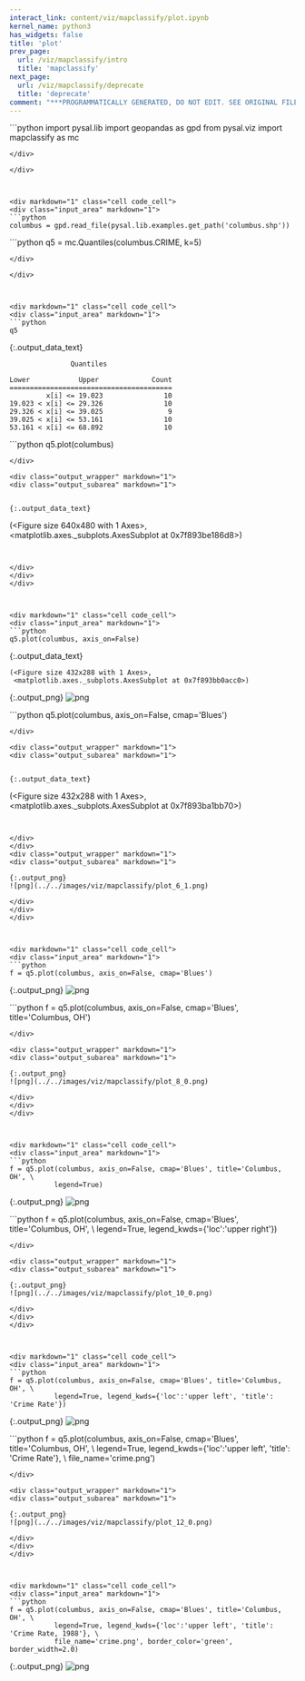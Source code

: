 ```yaml
---
interact_link: content/viz/mapclassify/plot.ipynb
kernel_name: python3
has_widgets: false
title: 'plot'
prev_page:
  url: /viz/mapclassify/intro
  title: 'mapclassify'
next_page:
  url: /viz/mapclassify/deprecate
  title: 'deprecate'
comment: "***PROGRAMMATICALLY GENERATED, DO NOT EDIT. SEE ORIGINAL FILES IN /content***"
---
```



<div markdown="1" class="cell code_cell">
<div class="input_area" markdown="1">
```python
import pysal.lib 
import geopandas as gpd
from pysal.viz import mapclassify as mc

```
</div>

</div>



<div markdown="1" class="cell code_cell">
<div class="input_area" markdown="1">
```python
columbus = gpd.read_file(pysal.lib.examples.get_path('columbus.shp'))

```
</div>

</div>



<div markdown="1" class="cell code_cell">
<div class="input_area" markdown="1">
```python
q5 = mc.Quantiles(columbus.CRIME, k=5)

```
</div>

</div>



<div markdown="1" class="cell code_cell">
<div class="input_area" markdown="1">
```python
q5

```
</div>

<div class="output_wrapper" markdown="1">
<div class="output_subarea" markdown="1">


{:.output_data_text}
```
               Quantiles                
 
Lower            Upper             Count
========================================
         x[i] <= 19.023               10
19.023 < x[i] <= 29.326               10
29.326 < x[i] <= 39.025                9
39.025 < x[i] <= 53.161               10
53.161 < x[i] <= 68.892               10
```


</div>
</div>
</div>



<div markdown="1" class="cell code_cell">
<div class="input_area" markdown="1">
```python
q5.plot(columbus)

```
</div>

<div class="output_wrapper" markdown="1">
<div class="output_subarea" markdown="1">


{:.output_data_text}
```
(<Figure size 640x480 with 1 Axes>,
 <matplotlib.axes._subplots.AxesSubplot at 0x7f893be186d8>)
```


</div>
</div>
</div>



<div markdown="1" class="cell code_cell">
<div class="input_area" markdown="1">
```python
q5.plot(columbus, axis_on=False)

```
</div>

<div class="output_wrapper" markdown="1">
<div class="output_subarea" markdown="1">


{:.output_data_text}
```
(<Figure size 432x288 with 1 Axes>,
 <matplotlib.axes._subplots.AxesSubplot at 0x7f893bb0acc0>)
```


</div>
</div>
<div class="output_wrapper" markdown="1">
<div class="output_subarea" markdown="1">

{:.output_png}
![png](../../images/viz/mapclassify/plot_5_1.png)

</div>
</div>
</div>



<div markdown="1" class="cell code_cell">
<div class="input_area" markdown="1">
```python
q5.plot(columbus, axis_on=False, cmap='Blues')

```
</div>

<div class="output_wrapper" markdown="1">
<div class="output_subarea" markdown="1">


{:.output_data_text}
```
(<Figure size 432x288 with 1 Axes>,
 <matplotlib.axes._subplots.AxesSubplot at 0x7f893ba1bb70>)
```


</div>
</div>
<div class="output_wrapper" markdown="1">
<div class="output_subarea" markdown="1">

{:.output_png}
![png](../../images/viz/mapclassify/plot_6_1.png)

</div>
</div>
</div>



<div markdown="1" class="cell code_cell">
<div class="input_area" markdown="1">
```python
f = q5.plot(columbus, axis_on=False, cmap='Blues')

```
</div>

<div class="output_wrapper" markdown="1">
<div class="output_subarea" markdown="1">

{:.output_png}
![png](../../images/viz/mapclassify/plot_7_0.png)

</div>
</div>
</div>



<div markdown="1" class="cell code_cell">
<div class="input_area" markdown="1">
```python
f = q5.plot(columbus, axis_on=False, cmap='Blues', title='Columbus, OH')

```
</div>

<div class="output_wrapper" markdown="1">
<div class="output_subarea" markdown="1">

{:.output_png}
![png](../../images/viz/mapclassify/plot_8_0.png)

</div>
</div>
</div>



<div markdown="1" class="cell code_cell">
<div class="input_area" markdown="1">
```python
f = q5.plot(columbus, axis_on=False, cmap='Blues', title='Columbus, OH', \
           legend=True)

```
</div>

<div class="output_wrapper" markdown="1">
<div class="output_subarea" markdown="1">

{:.output_png}
![png](../../images/viz/mapclassify/plot_9_0.png)

</div>
</div>
</div>



<div markdown="1" class="cell code_cell">
<div class="input_area" markdown="1">
```python
f = q5.plot(columbus, axis_on=False, cmap='Blues', title='Columbus, OH', \
           legend=True, legend_kwds={'loc':'upper right'})

```
</div>

<div class="output_wrapper" markdown="1">
<div class="output_subarea" markdown="1">

{:.output_png}
![png](../../images/viz/mapclassify/plot_10_0.png)

</div>
</div>
</div>



<div markdown="1" class="cell code_cell">
<div class="input_area" markdown="1">
```python
f = q5.plot(columbus, axis_on=False, cmap='Blues', title='Columbus, OH', \
           legend=True, legend_kwds={'loc':'upper left', 'title': 'Crime Rate'})

```
</div>

<div class="output_wrapper" markdown="1">
<div class="output_subarea" markdown="1">

{:.output_png}
![png](../../images/viz/mapclassify/plot_11_0.png)

</div>
</div>
</div>



<div markdown="1" class="cell code_cell">
<div class="input_area" markdown="1">
```python
f = q5.plot(columbus, axis_on=False, cmap='Blues', title='Columbus, OH', \
           legend=True, legend_kwds={'loc':'upper left', 'title': 'Crime Rate'}, \
           file_name='crime.png')

```
</div>

<div class="output_wrapper" markdown="1">
<div class="output_subarea" markdown="1">

{:.output_png}
![png](../../images/viz/mapclassify/plot_12_0.png)

</div>
</div>
</div>



<div markdown="1" class="cell code_cell">
<div class="input_area" markdown="1">
```python
f = q5.plot(columbus, axis_on=False, cmap='Blues', title='Columbus, OH', \
           legend=True, legend_kwds={'loc':'upper left', 'title': 'Crime Rate, 1988'}, \
           file_name='crime.png', border_color='green', border_width=2.0)

```
</div>

<div class="output_wrapper" markdown="1">
<div class="output_subarea" markdown="1">

{:.output_png}
![png](../../images/viz/mapclassify/plot_13_0.png)

</div>
</div>
</div>

